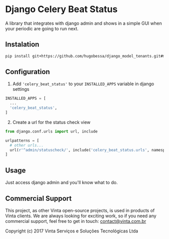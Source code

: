 # Django Celery Beat Status

A library that integrates with django admin and shows in a simple GUI when your periodic are going to run next.

## Instalation

``` bash
pip install git+https://github.com/hugobessa/django_model_tenants.git#master
```

## Configuration

1. Add `'celery_beat_status'` to your `INSTALLED_APPS` variable in django settings

``` python
INSTALLED_APPS = [
  ...
  'celery_beat_status',
]
```

2. Create a url for the status check view

```python
from django.conf.urls import url, include

urlpatterns = [
  # other urls...
  url(r'^admin/statuscheck/', include('celery_beat_status.urls', namespace="celery_beat_status")),`
]
```

## Usage

Just access django admin and you'll know what to do.


## Commercial Support

This project, as other Vinta open-source projects, is used in products of Vinta clients. We are always looking for exciting work, so if you need any commercial support, feel free to get in touch: contact@vinta.com.br

Copyright (c) 2017 Vinta Serviços e Soluções Tecnológicas Ltda
